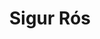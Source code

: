 ---
title: "Sigur Rós"
summary: "Icelandic post-rock band from Reykjavík. Known for their ethereal sound, frontman Jónsi's falsetto vocals, and the use of bowed guitar, the band's music is also noticeable for its incorporation of classical and minimalist aesthetic elements. The name \"Sigur Rós\" is Icelandic for \"Victory Rose\". The band is named after Jónsi's newborn sister Sigurrós Elín. Jón Þór \"Jónsi\" Birgisson , Georg Holm and Ágúst Ævar Gunnarsson formed the group in Reykjavík in January 1994. Ágúst Ævar Gunnarsson retired after the release of the second album to be replaced by Orri Páll Dýrason. The band was joined by Kjartan Sveinsson on keyboards in 1998. Kjartan Sveinsson left the band in 2013. Orri Páll Dýrason left the band in 2018 facing allegations of sexual assult writing “I cannot have these serious allegations influence the band and the important and beautiful work that has been done there for the last years.” The band announced Kjartan Sveinsson's return to the band in February 2022. Line-up : Jón Þór Birgisson , Georg Holm , Kjartan Sveinsson , Ólafur Björn Ólafsson"
image: "sigur-rs.jpg"
---